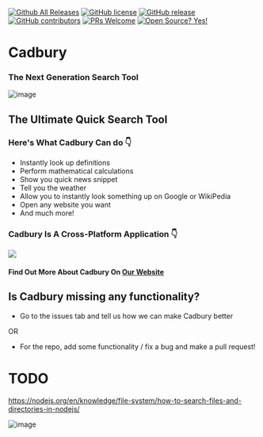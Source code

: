 [![Github All Releases](https://img.shields.io/github/downloads/virejdasani/Cadbury/total.svg)]()
[![GitHub license](https://img.shields.io/github/license/virejdasani/Cadbury)](https://github.com/virejdasani/Cadbury/blob/master/LICENSE)
[![GitHub release](https://img.shields.io/github/release/virejdasani/Cadbury)](https://GitHub.com/virejdasani/Cadbury/releases/)
[![GitHub contributors](https://img.shields.io/github/contributors/virejdasani/Cadbury)](https://GitHub.com/virejdasani/Cadbury/graphs/contributors/)
[![PRs Welcome](https://img.shields.io/badge/PRs-welcome-brightgreen.svg?style=flat-square)](http://makeapullrequest.com)
[![Open Source? Yes!](https://badgen.net/badge/Open%20Source%20%3F/Yes%21/blue?icon=github)](https://github.com/virejdasani/Cadbury/)

# Cadbury
### The Next Generation Search Tool
![image](https://user-images.githubusercontent.com/70736942/120207774-74ed2880-c24a-11eb-847d-206a40dc9351.png)
## The Ultimate Quick Search Tool

### Here's What Cadbury Can do 👇
- Instantly look up definitions
- Perform mathematical calculations
- Show you quick news snippet
- Tell you the weather
- Allow you to instantly look something up on Google or WikiPedia
- Open any website you want
- And much more!

### Cadbury Is A Cross-Platform Application 👇
![](https://user-images.githubusercontent.com/70736942/120073025-3887c400-c0b4-11eb-8e3b-ece942c43827.png)

#### Find Out More About Cadbury On [Our Website](http://cadbury.netlify.com/)

## Is Cadbury missing any functionality?
- Go to the issues tab and tell us how we can make Cadbury better

OR

- For the repo, add some functionality / fix a bug and make a pull request!


# TODO

https://nodejs.org/en/knowledge/file-system/how-to-search-files-and-directories-in-nodejs/

![image](https://user-images.githubusercontent.com/67495678/131715538-e9cfe446-3958-4e24-94e7-eddc9add8696.png)
